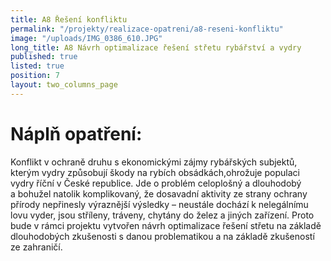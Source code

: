 ```yaml
---
title: A8 Řešení konfliktu
permalink: "/projekty/realizace-opatreni/a8-reseni-konfliktu"
image: "/uploads/IMG_0386_610.JPG"
long_title: A8 Návrh optimalizace řešení střetu rybářství a vydry
published: true
listed: true
position: 7
layout: two_columns_page
---
```

# Náplň opatření:

Konflikt v ochraně druhu s ekonomickými zájmy rybářských subjektů,
kterým vydry způsobují škody na rybích obsádkách,ohrožuje populaci vydry
říční v České republice. Jde o problém celoplošný a dlouhodobý a bohužel
natolik komplikovaný, že dosavadní aktivity ze strany ochrany přírody
nepřinesly výraznější výsledky – neustále dochází k nelegálnímu lovu
vyder, jsou stříleny, tráveny, chytány do želez a jiných zařízení. Proto
bude v rámci projektu vytvořen návrh optimalizace řešení střetu na
základě dlouhodobých zkušenosti s danou problematikou a na základě
zkušeností ze zahraničí.
